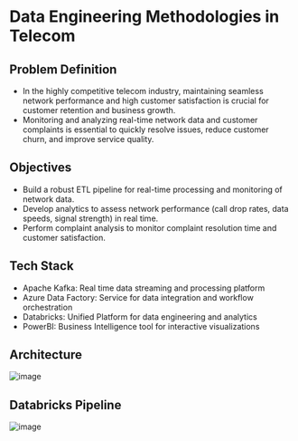 # Data Engineering Methodologies in Telecom
## Problem Definition
- In the highly competitive telecom industry, maintaining seamless network performance and high customer satisfaction is crucial for customer retention and business growth.
- Monitoring and analyzing real-time network data and customer complaints is essential to quickly resolve issues, reduce customer churn, and improve service quality.
## Objectives
- Build a robust ETL pipeline for real-time processing and monitoring of network data.
- Develop analytics to assess network performance (call drop rates, data speeds, signal strength) in real time.
- Perform complaint analysis to monitor complaint resolution time and customer satisfaction.
## Tech Stack
- Apache Kafka: Real time data streaming and processing platform
- Azure Data Factory: Service for data integration and workflow orchestration
- Databricks: Unified Platform for data engineering and analytics
- PowerBI: Business Intelligence tool for interactive visualizations
## Architecture
![image](https://github.com/user-attachments/assets/f03ad79f-218b-4926-af2d-06cb4986e675)
## Databricks Pipeline
![image](https://github.com/user-attachments/assets/219b618b-8571-42df-a154-cdf5d45a8462)



